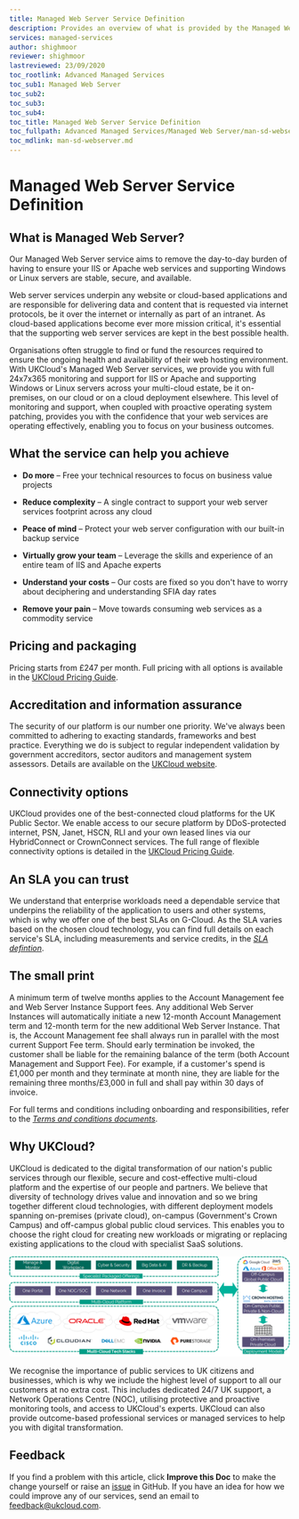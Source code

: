 ```yaml
---
title: Managed Web Server Service Definition
description: Provides an overview of what is provided by the Managed Web Server service
services: managed-services
author: shighmoor
reviewer: shighmoor
lastreviewed: 23/09/2020
toc_rootlink: Advanced Managed Services
toc_sub1: Managed Web Server
toc_sub2:
toc_sub3:
toc_sub4:
toc_title: Managed Web Server Service Definition
toc_fullpath: Advanced Managed Services/Managed Web Server/man-sd-webserver.md
toc_mdlink: man-sd-webserver.md
---
```


# Managed Web Server Service Definition

## What is Managed Web Server?

Our Managed Web Server service aims to remove the day-to-day burden of having to ensure your IIS or Apache web services and supporting Windows or Linux servers are stable, secure, and available.

Web server services underpin any website or cloud-based applications and are responsible for delivering data and content that is requested via internet protocols, be it over the internet or internally as part of an intranet. As cloud-based applications become ever more mission critical, it's essential that the supporting web server services are kept in the best possible health.

Organisations often struggle to find or fund the resources required to ensure the ongoing health and availability of their web hosting environment. With UKCloud's Managed Web Server services, we provide you with full 24x7x365 monitoring and support for IIS or Apache and supporting Windows or Linux servers across your multi-cloud estate, be it on-premises, on our cloud or on a cloud deployment elsewhere. This level of monitoring and support, when coupled with proactive operating system patching, provides you with the confidence that your web services are operating effectively, enabling you to focus on your business outcomes.

## What the service can help you achieve

- **Do more** – Free your technical resources to focus on business value projects

- **Reduce complexity** – A single contract to support your web server services footprint across any cloud

- **Peace of mind** – Protect your web server configuration with our built-in backup service

- **Virtually grow your team** – Leverage the skills and experience of an entire team of IIS and Apache experts

- **Understand your costs** – Our costs are fixed so you don't have to worry about deciphering and understanding SFIA day rates

- **Remove your pain** – Move towards consuming web services as a commodity service

## Pricing and packaging

Pricing starts from £247 per month. Full pricing with all options is available in the [UKCloud Pricing Guide](https://ukcloud.com/pricing-guide).

## Accreditation and information assurance

The security of our platform is our number one priority. We've always been committed to adhering to exacting standards, frameworks and best practice. Everything we do is subject to regular independent validation by government accreditors, sector auditors and management system assessors. Details are available on the [UKCloud website](https://ukcloud.com/governance/).

## Connectivity options

UKCloud provides one of the best-connected cloud platforms for the UK Public Sector. We enable access to our secure platform by DDoS-protected internet, PSN, Janet, HSCN, RLI and your own leased lines via our HybridConnect or CrownConnect services. The full range of flexible connectivity options is detailed in the [UKCloud Pricing Guide](https://ukcloud.com/pricing-guide).

## An SLA you can trust

We understand that enterprise workloads need a dependable service that underpins the reliability of the application to users and other systems, which is why we offer one of the best SLAs on G-Cloud. As the SLA varies based on the chosen cloud technology, you can find full details on each service's SLA, including measurements and service credits, in the [*SLA defintion*](../other/other-ref-sla-definition.md).

## The small print

A minimum term of twelve months applies to the Account Management fee and Web Server Instance Support fees. Any additional Web Server Instances will automatically initiate a new 12-month Account Management term and 12-month term for the new additional Web Server Instance. That is, the Account Management fee shall always run in parallel with the most current Support Fee term. Should early termination be invoked, the customer shall be liable for the remaining balance of the term (both Account Management and Support Fee). For example, if a customer's spend is £1,000 per month and they terminate at month nine, they are liable for the remaining three months/£3,000 in full and shall pay within 30 days of invoice.

For full terms and conditions including onboarding and responsibilities, refer to the [*Terms and conditions documents*](../other/other-ref-terms-and-conditions.md).

## Why UKCloud?

UKCloud is dedicated to the digital transformation of our nation's public services through our flexible, secure and cost-effective multi-cloud platform and the expertise of our people and partners. We believe that diversity of technology drives value and innovation and so we bring together different cloud technologies, with different deployment models spanning on-premises (private cloud), on-campus (Government's Crown Campus) and off-campus global public cloud services. This enables you to choose the right cloud for creating new workloads or migrating or replacing existing applications to the cloud with specialist SaaS solutions.

![UKCloud services](images/ukc-services-g12.png)

We recognise the importance of public services to UK citizens and businesses, which is why we include the highest level of support to all our customers at no extra cost. This includes dedicated 24/7 UK support, a Network Operations Centre (NOC), utilising protective and proactive monitoring tools, and access to UKCloud's experts. UKCloud can also provide outcome-based professional services or managed services to help you with digital transformation.

## Feedback

If you find a problem with this article, click **Improve this Doc** to make the change yourself or raise an [issue](https://github.com/UKCloud/documentation/issues) in GitHub. If you have an idea for how we could improve any of our services, send an email to <feedback@ukcloud.com>.
